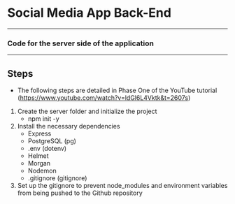 # Social Media App Back-End
------------------------------------------------
### Code for the server side of the application
------------------------------------------------
## Steps
* The following steps are detailed in Phase One of the YouTube tutorial (https://www.youtube.com/watch?v=ldGl6L4Vktk&t=2607s)

 1. Create the server folder and initialize the project 
     - npm init -y
 2. Install the necessary dependencies
     - Express
     - PostgreSQL (pg)
     - .env (dotenv)
     - Helmet
     - Morgan
     - Nodemon
     - .gitignore (gitignore)
 3. Set up the gitignore to prevent node_modules and environment variables from being pushed to the Github repository
